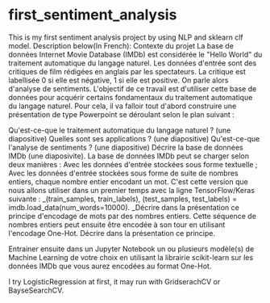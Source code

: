 # first_sentiment_analysis
This is my first sentiment analysis project by using NLP and sklearn clf model.
Description below(In French):
Contexte du projet
La base de données Internet Movie Database (IMDb) est considérée le "Hello World" du traitement automatique du langage naturel. Les données d'entrée sont des critiques de film rédigées en anglais par les spectateurs. La critique est labellisée 0 si elle est négative, 1 si elle est positive. On parle alors d'analyse de sentiments. L'objectif de ce travail est d'utiliser cette base de données pour acquérir certains fondamentaux du traitement automatique du langage naturel. Pour cela, il va falloir tout d'abord construire une présentation de type Powerpoint se déroulant selon le plan suivant :

Qu'est-ce-que le traitement automatique du langage naturel ? (une diapositive)
Quelles sont ses applications ? (une diapositive)
Qu'est-ce-que l'analyse de sentiments ? (une diapositive)
Décrire la base de données IMDb (une diaposivite).
La base de données IMDb peut se charger selon deux manières :
Avec les données d'entrée stockées sous forme textuelle ;
Avec les données d'entrée stockées sous forme de suite de nombres entiers, chaque nombre entier encodant un mot. C'est cette version que nous allons utiliser dans un premier temps avec la ligne TensorFlow/Keras suivante : _(train_samples, train_labels), (test_samples, test_labels) = imdb.load_data(num_words=10000). _Décrire dans la présentation ce principe d'encodage de mots par des nombres entiers.
Cette séquence de nombres entiers peut ensuite être encodée à son tour en utilisant l'encodage One-Hot. Décrire dans la présentation ce principe.
​

Entrainer ensuite dans un Jupyter Notebook un ou plusieurs modèle(s) de Machine Learning de votre choix en utilisant la librairie scikit-learn sur les données IMDb que vous aurez encodées au format One-Hot.

I try LogisticRegression at first, it may run with GridserachCV or BayseSearchCV.